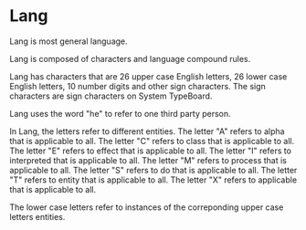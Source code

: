 # Lang

Lang is most general language.

Lang is composed of characters and language compound rules.

Lang has characters that are 26 upper case English letters, 26 lower case English letters, 10 number digits and other sign characters.
The sign characters are sign characters on System TypeBoard.

Lang uses the word "he" to refer to one third party person.

In Lang, the letters refer to different entities.
The letter "A" refers to alpha that is applicable to all.
The letter "C" refers to class that is applicable to all.
The letter "E" refers to effect that is applicable to all.
The letter "I" refers to interpreted that is applicable to all.
The letter "M" refers to process that is applicable to all.
The letter "S" refers to do that is applicable to all.
The letter "T" refers to entity that is applicable to all.
The letter "X" refers to applicable that is applicable to all.

The lower case letters refer to instances of the correponding upper case letters entities.